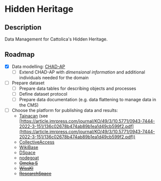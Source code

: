 # Hidden Heritage

## Description

Data Management for Cattolica's Hidden Heritage.

## Roadmap

- [x] Data modelling: [CHAD-AP](https://w3id.org/dharc/ontology/chad-ap)
    - [ ] Extend CHAD-AP with _dimensional information_ and additional individuals needed for the domain
- [ ] Prepare dataset
    - [ ] Prepare data tables for describing objects and processes
    - [ ] Define dataset protocol
    - [ ] Prepare data documentation (e.g. data flattening to manage data in the CMS)
- [ ] Choose the platform for publishing data and results:
    - [Tainacan](https://wordpress.org/plugins/tainacan/) (see [https://article.imrpress.com/journal/KO/49/3/10.5771/0943-7444-2022-3-151/136c02678b474ab89b1ea1d49cb599f2.pdf](https://article.imrpress.com/journal/KO/49/3/10.5771/0943-7444-2022-3-151/136c02678b474ab89b1ea1d49cb599f2.pdf))
    - [CollectiveAccess](https://www.collectiveaccess.org/)
    - [WikiBase](https://wikiba.se/)
    - [DSpace](https://dspace.org/)
    - [nodegoat](https://github.com/nodegoat/nodegoat)
    - ~~[Omeka S](https://omeka.org/s/)~~
    - ~~[WissKI](https://wiss-ki.eu/)~~
    - ~~[ResearchSpace](https://researchspace.org/)~~